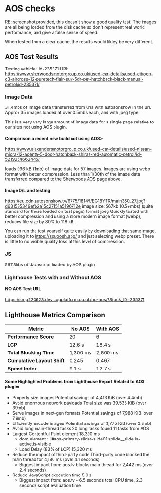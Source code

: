 # AOS checks

RE: screenshot provided, this doesn't show a good quality test.
The images are all being loaded from the disk cache so don't represent real world performance, and give a false sense of speed.

When tested from a clear cache, the results would likley be very different.

## AOS Test Results

Testing vehicle : id-235371
URl: 
https://www.sherwoodsmotorgroup.co.uk/used-car-details/used-citroen-c3-aircross-12-puretech-flair-suv-5dr-pet-hatchback-black-manual-petrol/id-235371/

### Image Data
31.4mbs of image data transferred from urls with autosonshow in the url.
Approx 35 images loaded at over 0.5mbs each, and with jpeg type.

This is a very very large amount of image data for a single page relative to our sites not using AOS plugin.

#### Comparison a recent new build not using AOS>
https://www.alexandersmotorgroup.co.uk/used-car-details/used-nissan-micra-12-acenta-5-door-hatchback-shiraz-red-automatic-petrol/id-5219254662445/

loads 996 kB (1mb) of image data for 57 images. Images are using webp format with better compression.
Less than 1/30th of the image data transferred compared to the Sherwoods AOS page above.

#### Image D/L and testing
https://eu.cdn.autosonshow.tv/6775/18149/EG18YTR/main360_27.jpg?d631585349efb2a15c27151a5196712e
image size: 567kb (0.5+mbs) (quite standard for those loaded on test page)
format jpeg
Quickly tested with better compression and using a more modern image format (webp), reduces file size by 80% to 118 kB.

You can run the test yourself quite easily by downloading that same image, uploading it to https://squoosh.app/ and just selecting webp preset. There is little to no visible quality loss at this level of compression.

### JS

567.3kbs of Javascript loaded by AOS plugin

### Lighthouse Tests with and Without AOS

#### NO AOS Test URL
https://smg220623.dev.cogplatform.co.uk/no-aos/?Stock_ID=235371


## Lighthouse Metrics Comparison

| Metric                         | No AOS                          | With AOS                         |
|-------------------------------|----------------------------------|----------------------------------|
| **Performance Score**         | 20                               | 6                                |
| **LCP**                       | 12.6 s                           | 18.4 s                           |
| **Total Blocking Time**       | 1,300 ms                         | 2,800 ms                         |
| **Cumulative Layout Shift**   | 0.245                            | 0.467                            |
| **Speed Index**               | 9.1 s                            | 12.7 s          

#### Some Highlighted Problems from Lighthouse Report Related to AOS plugin: 

- Properly size images Potential savings of 4,413 KiB (over 4.4mb)
- Avoid enormous network payloads Total size was 39,533 KiB (over 39mb)
- Serve images in next-gen formats Potential savings of 7,988 KiB (over 7.9mb)
- Efficiently encode images Potential savings of 3,775 KiB (over 3.7mb)
- Avoid long main-thread tasks 20 long tasks found 11 tasks from AOS
- Largest Contentful Paint element 18,390 ms
    - dom element : li#aos-primary-slider-slide01.splide__slide.is-active.is-visible
    - Load Delay (83% of LCP) 15,320 ms
- Reduce the impact of third-party code Third-party code blocked the main thread for 4,180 ms (over 4.1 seconds)
  -  Biggest impact from: aos.tv blocks main thread for 2,442 ms (over 2.4 seconds)
- Reduce JavaScript execution time 5.9 s
  - Biggest impact from: aos.tv - 6.5 seconds total CPU time, 2.3 seconds script evaluation time